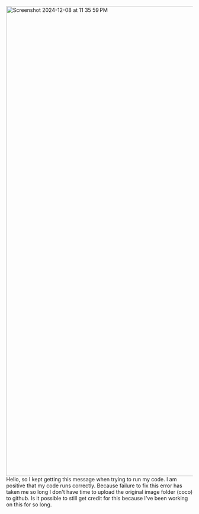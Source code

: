<img width="1267" alt="Screenshot 2024-12-08 at 11 35 59 PM" src="https://github.com/user-attachments/assets/f747a306-c44b-4fc5-a374-0db029829e75">
Hello, so I kept getting this message when trying to run my code. I am positive that my code runs correctly. Because failure to fix this error has taken me so long I don't have time to upload the original image folder (coco) to github. Is it possible to still get credit for this because I've been working on this for so long.
